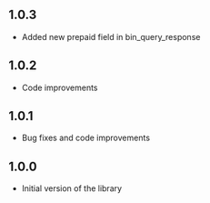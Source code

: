## 1.0.3

* Added new prepaid field in bin_query_response

## 1.0.2

* Code improvements

## 1.0.1

* Bug fixes and code improvements

## 1.0.0

* Initial version of the library